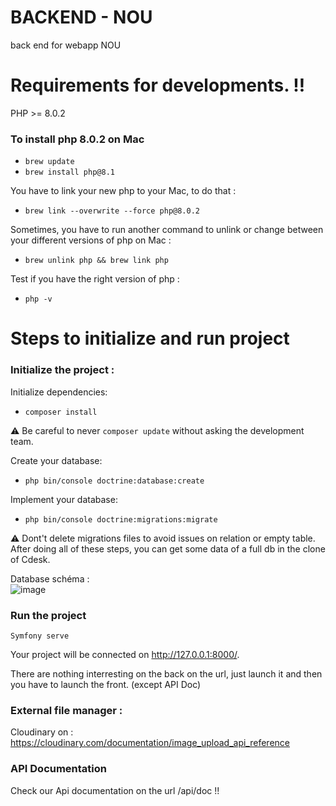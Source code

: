 BACKEND - NOU
========================
back end for webapp NOU  


# Requirements for developments. ‼️    
  
PHP >= 8.0.2    
  
### To install php 8.0.2  on Mac  
- `brew update`  
- `brew install php@8.1`  

You have to link your new php to your Mac, to do that :  
  
- `brew link --overwrite --force php@8.0.2 `  
  
  
Sometimes, you have to run another command to unlink or change between your different versions of php on Mac : 
  
- `brew unlink php && brew link php`
  
Test if you have the right version of php :  
  
- `php -v`     
  
# Steps to initialize and run project  
  
### Initialize the project :  
  
Initialize dependencies:    
- `composer install`  
  
⚠️ Be careful to never `composer update`  without asking the development team.  
  
Create your database:  
- `php bin/console doctrine:database:create`  
  
Implement your database:  
- `php bin/console doctrine:migrations:migrate`

⚠️ Dont't delete migrations files to avoid issues on relation or empty table.  
After doing all of these steps, you can get some data of a full db in the clone of Cdesk.  
  
Database schéma :  
![image](https://user-images.githubusercontent.com/56299873/154643839-510b370c-3dec-43aa-9142-6767ea2a22be.png)
  
### Run the project  
  
`Symfony serve` 

Your project will be connected on http://127.0.0.1:8000/.   

There are nothing interresting on the back on the url, just launch it and then you have to launch the front. (except API Doc)

  
### External file manager :
  
Cloudinary on : https://cloudinary.com/documentation/image_upload_api_reference  
  
  
### API Documentation  
  
Check our Api documentation on the url /api/doc !!



